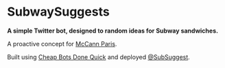 
# SubwaySuggests

**A simple Twitter bot, designed to random ideas for Subway sandwiches.**

A proactive concept for [McCann Paris][1].

Built using [Cheap Bots Done Quick][2] and deployed [@SubSuggest][3].





[1]:	http://www.mccann.fr/en
[2]:	http://cheapbotsdonequick.com/
[3]:	https://twitter.com/SubSuggest
